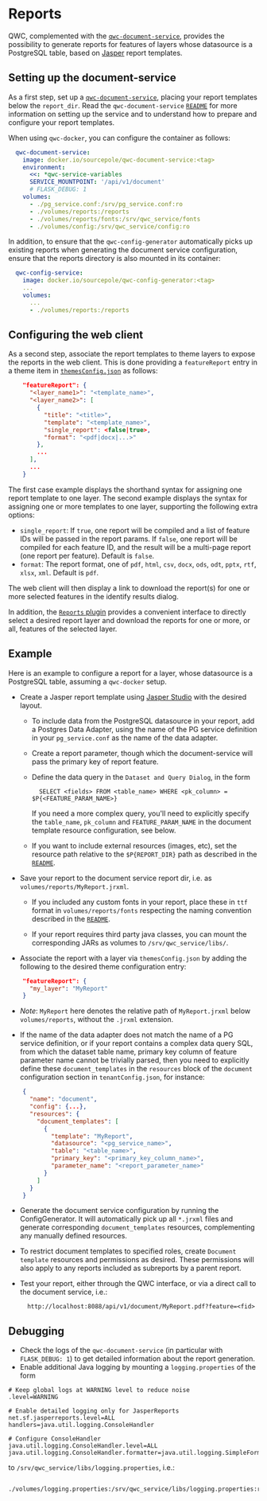 # Reports

QWC, complemented with the [`qwc-document-service`](https://github.com/qwc-services/qwc-document-service/), provides the possibility to generate reports for features of layers whose datasource is a PostgreSQL table, based on [Jasper](https://community.jaspersoft.com/download-jaspersoft/community-edition/) report templates.

## Setting up the document-service
As a first step, set up a [`qwc-document-service`](https://github.com/qwc-services/qwc-document-service/), placing your report templates below the `report_dir`. Read the `qwc-document-service` [`README`](../references/qwc-document-service_readme.md) for more information on setting up the service and to understand how to prepare and configure your report templates.

When using `qwc-docker`, you can configure the container as follows:

```yml
  qwc-document-service:
    image: docker.io/sourcepole/qwc-document-service:<tag>
    environment:
      <<: *qwc-service-variables
      SERVICE_MOUNTPOINT: '/api/v1/document'
      # FLASK_DEBUG: 1
    volumes:
      - ./pg_service.conf:/srv/pg_service.conf:ro
      - ./volumes/reports:/reports
      - ./volumes/reports/fonts:/srv/qwc_service/fonts
      - ./volumes/config:/srv/qwc_service/config:ro
```

In addition, to ensure that the `qwc-config-generator` automatically picks up existing reports when generating the document service configuration, ensure that the reports directory is also mounted in its container:

```yml
  qwc-config-service:
    image: docker.io/sourcepole/qwc-config-generator:<tag>
    ...
    volumes:
      ...
      - ./volumes/reports:/reports
```

## Configuring the web client
As a second step, associate the report templates to theme layers to expose the reports in the web client. This is done providing a `featureReport` entry in a theme item in [`themesConfig.json`](../configuration/ThemesConfiguration.md#manual-theme-configuration) as follows:

```json
    "featureReport": {
      "<layer_name1>": "<template_name>",
      "<layer_name2>": [
        {
          "title": "<title>",
          "template": "<template_name>",
          "single_report": <false|true>,
          "format": "<pdf|docx|...>"
        },
        ...
      ],
      ...
    }
```

The first case example displays the shorthand syntax for assigning one report template to one layer. The second example displays the syntax for assigning one or more templates to one layer, supporting the following extra options:

- `single_report`: If `true`, one report will be compiled and a list of feature IDs will be passed in the report params. If `false`, one report will be compiled for each feature ID, and the result will be a multi-page report (one report per feature). Default is `false`.
- `format`: The report format, one of `pdf`, `html`, `csv`, `docx`, `ods`, `odt`, `pptx`, `rtf`, `xlsx`, `xml`. Default is `pdf`.

The web client will then display a link to download the report(s) for one or more selected features in the identify results dialog.

In addition, the [`Reports` plugin](../references/qwc2_plugins.md#reports) provides a convenient interface to directly select a desired report layer and download the reports for one or more, or all, features of the selected layer.

## Example
Here is an example to configure a report for a layer, whose datasource is a PostgreSQL table, assuming a `qwc-docker` setup.

- Create a Jasper report template using [Jasper Studio](https://community.jaspersoft.com/download-jaspersoft/community-edition/) with the desired layout.

    - To include data from the PostgreSQL datasource in your report, add a Postgres Data Adapter, using the name of the PG service definition in your `pg_service.conf` as the name of the data adapter.
    - Create a report parameter, though which the document-service will pass the primary key of report feature.
    - Define the data query in the `Dataset and Query Dialog`,  in the form

            SELECT <fields> FROM <table_name> WHERE <pk_column> = $P{<FEATURE_PARAM_NAME>}

        If you need a more complex query, you'll need to explicitly specify the `table_name`, `pk_column` and `FEATURE_PARAM_NAME` in the document template resource configuration, see below.

    - If you want to include external resources (images, etc), set the resource path relative to the `$P{REPORT_DIR}` path as described in the [`README`](../references/qwc-document-service_readme.md).

- Save your report to the document service report dir, i.e. as `volumes/reports/MyReport.jrxml`.

    - If you included any custom fonts in your report, place these in `ttf` format in `volumes/reports/fonts` respecting the naming convention described in the [`README`](../references/qwc-document-service_readme.md).
    
    - If your report requires third party java classes, you can mount the corresponding JARs as volumes to `/srv/qwc_service/libs/`.

- Associate the report with a layer via `themesConfig.json` by adding the following to the desired theme configuration entry:

```json
    "featureReport": {
      "my_layer": "MyReport"
    }
```

- *Note*: `MyReport` here denotes the relative path of `MyReport.jrxml` below `volumes/reports`, without the `.jrxml` extension.

- If the name of the data adapter does not match the name of a PG service definition, or if your report contains a complex data query SQL, from which the dataset table name, primary key column of feature parameter name cannot be trivially parsed, then you need to explicitly define these `document_templates` in the `resources` block of the `document` configuration section in `tenantConfig.json`, for instance:

```json
    {
      "name": "document",
      "config": {...},
      "resources": {
        "document_templates": [
          {
            "template": "MyReport",
            "datasource": "<pg_service_name>",
            "table": "<table_name>",
            "primary_key": "<primary_key_column_name>",
            "parameter_name": "<report_parameter_name>"
          }
        ]
      }
    }
```
- Generate the document service configuration by running the ConfigGenerator. It will automatically pick up all `*.jrxml` files and generate corresponding `document_templates` resources, complementing any manually defined resources.

- To restrict document templates to specified roles, create `Document template` resources and permissions as desired. These permissions will also apply to any reports included as subreports by a parent report.

- Test your report, either through the QWC interface, or via a direct call to the document service, i.e.:

        http://localhost:8088/api/v1/document/MyReport.pdf?feature=<fid>

## Debugging

- Check the logs of the `qwc-document-service` (in particular with `FLASK_DEBUG: 1`) to get detailed information about the report generation.
- Enable additional Java logging by mounting a `logging.properties` of the form
```
# Keep global logs at WARNING level to reduce noise
.level=WARNING

# Enable detailed logging only for JasperReports
net.sf.jasperreports.level=ALL
handlers=java.util.logging.ConsoleHandler

# Configure ConsoleHandler
java.util.logging.ConsoleHandler.level=ALL
java.util.logging.ConsoleHandler.formatter=java.util.logging.SimpleFormatter
```
  to `/srv/qwc_service/libs/logging.properties`, i.e.:
```
    ./volumes/logging.properties:/srv/qwc_service/libs/logging.properties:ro
```
